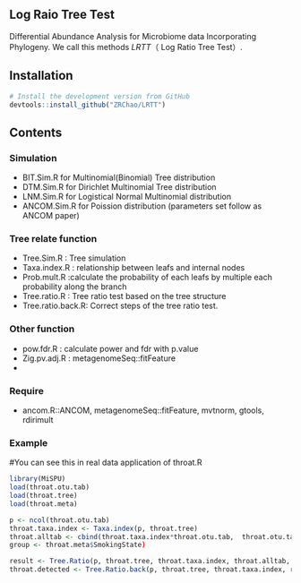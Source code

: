 ## Log Raio Tree Test
Differential Abundance Analysis for Microbiome data Incorporating Phylogeny. We call this methods *LRTT*（ Log Ratio Tree Test）.

## Installation

```R
# Install the development version from GitHub
devtools::install_github("ZRChao/LRTT")
```
## Contents

### Simulation
* BIT.Sim.R for Multinomial(Binomial) Tree distribution
* DTM.Sim.R for Dirichlet Multinomial Tree distribution
* LNM.Sim.R for Logistical Normal Multinomial distribution 
* ANCOM.Sim.R for Poission distribution (parameters set follow as ANCOM paper)

### Tree relate function
* Tree.Sim.R : Tree simulation
* Taxa.index.R : relationship between leafs and internal nodes
* Prob.mult.R :calculate the probability of each leafs by multiple each probability along the branch
* Tree.ratio.R : Tree ratio test based on the tree structure
* Tree.ratio.back.R: Correct steps of the tree ratio test.

### Other function
* pow.fdr.R : calculate power and fdr with p.value 
* Zig.pv.adj.R : metagenomeSeq::fitFeature
*

### Require 
* ancom.R::ANCOM, metagenomeSeq::fitFeature, mvtnorm, gtools, rdirimult 

### Example
 
#You can see this in real data application of throat.R 
```R
library(MiSPU)
load(throat.otu.tab)
load(throat.tree)
load(throat.meta)

p <- ncol(throat.otu.tab)
throat.taxa.index <- Taxa.index(p, throat.tree)
throat.alltab <- cbind(throat.taxa.index*throat.otu.tab,  throat.otu.tab)
group <- throat.meta$SmokingState)

result <- Tree.Ratio(p, throat.tree, throat.taxa.index, throat.alltab, group)
throat.detected <- Tree.Ratio.back(p, throat.tree, throat.taxa.index, results, group)
```
